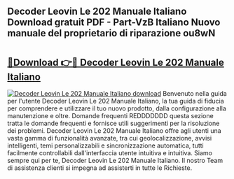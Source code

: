 ## Decoder Leovin Le 202 Manuale Italiano Download gratuit PDF - Part-VzB Italiano Nuovo manuale del proprietario di riparazione ou8wN

# <h2><a href="http://dfazem.blite.top/?on=Decoder+Leovin+Le+202+Manuale+Italiano">🔗Download 👉🔴 Decoder Leovin Le 202 Manuale Italiano</a></h2>

[![Decoder Leovin Le 202 Manuale Italiano download](https://i.imgur.com/lujVjoI.png)](http://dfazem.blite.top/?on=Decoder+Leovin+Le+202+Manuale+Italiano)
Benvenuto nella guida per l'utente Decoder Leovin Le 202 Manuale Italiano, la tua guida di fiducia per comprendere e utilizzare il tuo nuovo prodotto, dalla configurazione alla manutenzione e oltre. Domande frequenti REDDDDDDD questa sezione tratta le domande frequenti e fornisce utili suggerimenti per la risoluzione dei problemi. Decoder Leovin Le 202 Manuale Italiano offre agli utenti una vasta gamma di funzionalità avanzate, tra cui geolocalizzazione, avvisi intelligenti, temi personalizzabili e sincronizzazione automatica, tutti facilmente controllabili dall'interfaccia utente intuitiva e intuitiva. Siamo sempre qui per te, Decoder Leovin Le 202 Manuale Italiano. Il nostro Team di assistenza clienti si impegna ad assisterti in tutte le Richieste.
